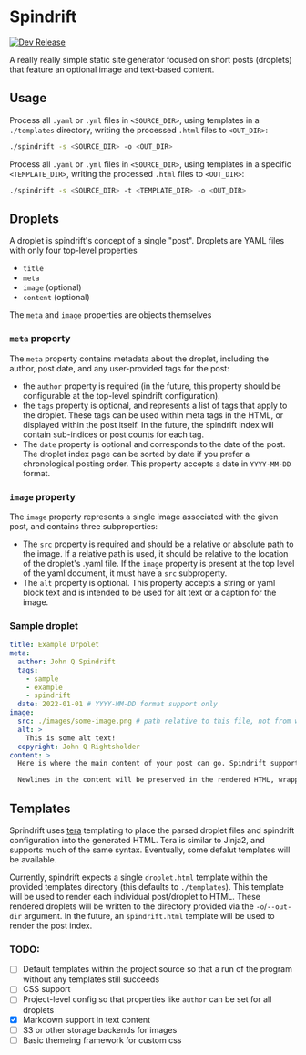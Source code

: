 # Spindrift

[![Dev Release](https://github.com/zthart/spindrift/actions/workflows/release.yml/badge.svg)](https://github.com/zthart/spindrift/actions/workflows/release.yml)

A really really simple static site generator focused on short posts (droplets) that feature an optional image and text-based content.

## Usage

Process all `.yaml` or `.yml` files in `<SOURCE_DIR>`, using templates in a `./templates` directory, writing the processed `.html` files to `<OUT_DIR>`:

```bash
./spindrift -s <SOURCE_DIR> -o <OUT_DIR>
```

Process all `.yaml` or `.yml` files in `<SOURCE_DIR>`, using templates in a specific `<TEMPLATE_DIR>`, writing the processed `.html` files to `<OUT_DIR>`:

```bash
./spindrift -s <SOURCE_DIR> -t <TEMPLATE_DIR> -o <OUT_DIR>
```

## Droplets

A droplet is spindrift's concept of a single "post".
Droplets are YAML files with only four top-level properties

- `title`
- `meta`
- `image` (optional)
- `content` (optional)

The `meta` and `image` properties are objects themselves

### `meta` property

The `meta` property contains metadata about the droplet, including the author, post date, and any user-provided tags for the post:

- the `author` property is required (in the future, this property should be configurable at the top-level spindrift configuration).
- the `tags` property is optional, and represents a list of tags that apply to the droplet. These tags can be used within meta tags in the HTML, or displayed within the post itself. In the future, the spindrift index will contain sub-indices or post counts for each tag.
- The `date` property is optional and corresponds to the date of the post. The droplet index page can be sorted by date if you prefer a chronological posting order. This property accepts a date in `YYYY-MM-DD` format.

### `image` property

The `image` property represents a single image associated with the given post, and contains three subproperties:

- The `src` property is required and should be a relative or absolute path to the image. If a relative path is used, it should be relative to the location of the droplet's .yaml file. If the `image` property is present at the top level of the yaml document, it must have a `src` subproperty.
- The `alt` property is optional. This property accepts a string or yaml block text and is intended to be used for alt text or a caption for the image.


### Sample droplet

```yaml
title: Example Drpolet
meta:
  author: John Q Spindrift
  tags:
    - sample
    - example
    - spindrift
  date: 2022-01-01 # YYYY-MM-DD format support only
image:
  src: ./images/some-image.png # path relative to this file, not from where the `spindrift` command will be run
  alt: >
    This is some alt text!
  copyright: John Q Rightsholder
content: >
  Here is where the main content of your post can go. Spindrift supports **bolded** text, _italicised_ text, and [links](https://google.com) in markdown format.

  Newlines in the content will be preserved in the rendered HTML, wrapped by a new <p /> tag.
```

## Templates

Sprindrift uses [tera](https://tera.netlify.app/) templating to place the parsed droplet files and spindrift configuration into the generated HTML.
Tera is similar to Jinja2, and supports much of the same syntax. Eventually, some defalut templates will be available.

Currently, spindrift expects a single `droplet.html` template within the provided templates directory (this defaults to `./templates`).
This template will be used to render each individual post/droplet to HTML.
These rendered droplets will be written to the directory provided via the `-o`/`--out-dir` argument.
In the future, an `spindrift.html` template will be used to render the post index.

### TODO:

- [ ] Default templates within the project source so that a run of the program without any templates still succeeds
- [ ] CSS support
- [ ] Project-level config so that properties like `author` can be set for all droplets
- [x] Markdown support in text content
- [ ] S3 or other storage backends for images
- [ ] Basic themeing framework for custom css

